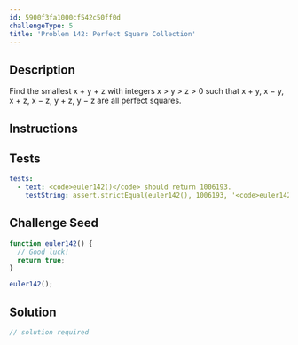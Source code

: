 ```yaml
---
id: 5900f3fa1000cf542c50ff0d
challengeType: 5
title: 'Problem 142: Perfect Square Collection'
---
```


## Description
<section id='description'>
Find the smallest x + y + z with integers x > y > z > 0 such that x + y, x − y, x + z, x − z, y + z, y − z are all perfect squares.
</section>

## Instructions
<section id='instructions'>

</section>

## Tests
<section id='tests'>

```yml
tests:
  - text: <code>euler142()</code> should return 1006193.
    testString: assert.strictEqual(euler142(), 1006193, '<code>euler142()</code> should return 1006193.');

```

</section>

## Challenge Seed
<section id='challengeSeed'>

<div id='js-seed'>

```js
function euler142() {
  // Good luck!
  return true;
}

euler142();
```

</div>



</section>

## Solution
<section id='solution'>

```js
// solution required
```
</section>
